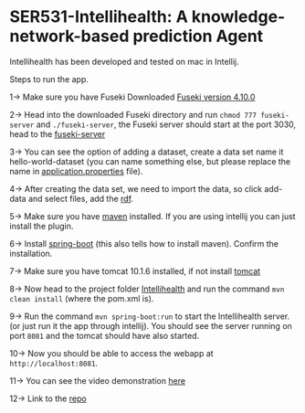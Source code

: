 # SER531-Intellihealth: A knowledge-network-based prediction Agent


Intellihealth has been developed and tested on mac in Intellij.


Steps to run the app.

1-> Make sure you have Fuseki Downloaded  [Fuseki version 4.10.0](https://jena.apache.org/download/)

2-> Head into the downloaded Fuseki directory and run `chmod 777 fuseki-server` and `./fuseki-server`, the Fuseki server should start at the port 3030, head to the [fuseki-server](http://localhost:3030/#/)

3-> You can see the option of adding a dataset, create a data set name it hello-world-dataset (you can name something else, but please replace the name in [application.properties](https://github.com/mnakawe/SER531-Intellihealth/blob/main/Intellihealth/src/main/resources/application.properties) file).

4-> After creating the data set, we need to import the data, so click add-data and select files, add the [rdf](https://drive.google.com/file/d/1tRUk5pX0IEUmjQNCXoyaGTZY3QRIjojh/view?usp=drive_link).

5-> Make sure you have [maven](https://maven.apache.org/install.html) installed. If you are using intellij you can just install the plugin.

6-> Install [spring-boot](https://docs.spring.io/spring-boot/docs/1.0.0.RC5/reference/html/getting-started-installing-spring-boot.html) (this also tells how to install maven). Confirm the installation. 

7-> Make sure you have tomcat 10.1.6 installed, if not install [tomcat](https://tomcat.apache.org/download-10.cgi)

8-> Now head to the project folder [Intellihealth](https://github.com/mnakawe/SER531-Intellihealth/tree/main/Intellihealth) and run the command `mvn clean install` (where the pom.xml is).

9-> Run the command `mvn spring-boot:run` to start the Intellihealth server. (or just run it the app through intellij). You should see the server running on port `8081` and the tomcat should have also started. 

10-> Now you should be able to access the webapp at `http://localhost:8081`.

11-> You can see the video demonstration [here](https://drive.google.com/file/d/1tqKqu6lRSDQe4uC9kMBB-iaReyWXozuw/view?usp=drive_link)

12-> Link to the [repo](https://github.com/mnakawe/SER531-Intellihealth)
 

